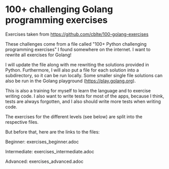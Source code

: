 # 100+ challenging Golang programming exercises
Exercises taken from https://github.com/cblte/100-golang-exercises

These challenges come from a file called "100+ Python challenging programming exercises" I found somewhere on the internet. I want to rewrite all exercises for Golang!

I will update the file along with me rewriting the solutions provided in Python. Furthermore, I will also put a file for each solution into a subdirectory, so it can be run locally. Some smaller single file solutions can also be run in the Golang playground (https://play.golang.org).

This is also a training for myself to learn the language and to exercise writing code. I also want to write tests for most of the apps, because I think, tests are always forgotten, and I also should write more tests when writing code.

The exercises for the different levels (see below) are split into the respective files.

But before that, here are the links to the files:

Beginner: exercises_beginner.adoc

Intermediate: exercises_intermediate.adoc

Advanced: exercises_advanced.adoc

